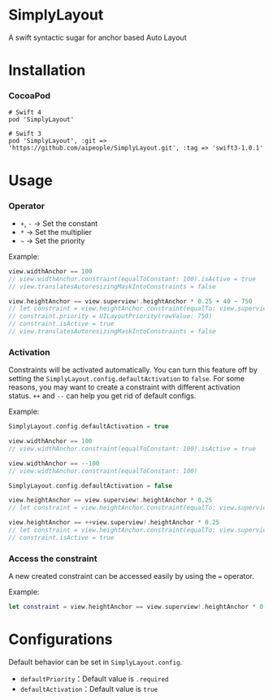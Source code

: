 # SimplyLayout
A swift syntactic sugar for anchor based Auto Layout

# Installation
### CocoaPod
````
# Swift 4
pod 'SimplyLayout'

# Swift 3
pod 'SimplyLayout', :git => 'https://github.com/aipeople/SimplyLayout.git', :tag => 'swift3-1.0.1'
````

# Usage
### Operator
* `+`, `-` -> Set the constant
* `*` -> Set the multiplier
* `~` -> Set the priority

Example:
```` swift
view.widthAnchor == 100
// view.widthAnchor.constraint(equalToConstant: 100).isActive = true
// view.translatesAutoresizingMaskIntoConstraints = false

view.heightAnchor == view.superview!.heightAnchor * 0.25 + 40 ~ 750
// let constraint = view.heightAnchor.constraint(equalTo: view.superview!.heightAnchor, multiplier: 0.25, constant: 40)
// constraint.priority = UILayoutPriority(rawValue: 750)
// constraint.isActive = true
// view.translatesAutoresizingMaskIntoConstraints = false
````

### Activation
Constraints will be activated automatically.
You can turn this feature off by setting the `SimplyLayout.config.defaultActivation` to `false`.
For some reasons, you may want to create a constraint with different activation status. `++` and `--` can help you get rid of default configs.

Example:
```` swift
SimplyLayout.config.defaultActivation = true

view.widthAnchor == 100
// view.widthAnchor.constraint(equalToConstant: 100).isActive = true

view.widthAnchor == --100
// view.widthAnchor.constraint(equalToConstant: 100)

SimplyLayout.config.defaultActivation = false

view.heightAnchor == view.superview!.heightAnchor * 0.25
// let constraint = view.heightAnchor.constraint(equalTo: view.superview!.heightAnchor, multiplier: 0.25)

view.heightAnchor == ++view.superview!.heightAnchor * 0.25
// let constraint = view.heightAnchor.constraint(equalTo: view.superview!.heightAnchor, multiplier: 0.25)
// constraint.isActive = true
````

### Access the constraint
A new created constraint can be accessed easily by using the `=` operator.

Example:
```` swift
let constraint = view.heightAnchor == view.superview!.heightAnchor * 0.25
````

# Configurations
Default behavior can be set in `SimplyLayout.config`.
* `defaultPriority`：Default value is `.required`
* `defaultActivation`：Default value is `true`
